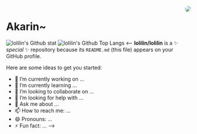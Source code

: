 
<a href="github.com/lolilin">
  <img style="border-radius:10px" align=right src="https://avatars.githubusercontent.com/u/108578489?s=100&v=4">  
</a>

# Akarin~
<span>![lolilin's Github stat](https://github-readme-stats.vercel.app/api?username=lolilin&show_icons=true&bg_color=white&text_color=e688ac&title_color=f04888&icon_color=f04888)</span>
![lolilin's Github Top Langs](https://github-readme-stats.vercel.app/api/top-langs/?username=lolilin&layout=compact&hide_title=1)
<--
**lolilin/lolilin** is a ✨ _special_ ✨ repository because its `README.md` (this file) appears on your GitHub profile.

Here are some ideas to get you started:

- 🔭 I’m currently working on ...
- 🌱 I’m currently learning ...
- 👯 I’m looking to collaborate on ...
- 🤔 I’m looking for help with ...
- 💬 Ask me about ...
- 📫 How to reach me: ...
- 😄 Pronouns: ...
- ⚡ Fun fact: ...
-->
